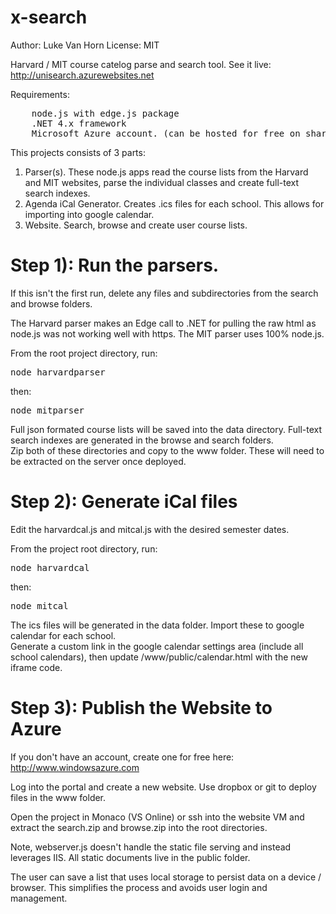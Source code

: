 x-search 
=======
Author: Luke Van Horn
License: MIT


Harvard / MIT course catelog parse and search tool.  See it live:  http://unisearch.azurewebsites.net

Requirements:
<pre>
    node.js with edge.js package
    .NET 4.x framework
    Microsoft Azure account. (can be hosted for free on shared website instance)
</pre>

This projects consists of 3 parts:

1. Parser(s).  These node.js apps read the course lists from the Harvard and MIT websites, parse the individual classes and create full-text search indexes.
2. Agenda iCal Generator.   Creates .ics files for each school.  This allows for importing into google calendar. 
3. Website.  Search, browse and create user course lists.   

# Step 1): Run the parsers.  

If this isn't the first run, delete any files and subdirectories from the search and browse folders.

The Harvard parser makes an Edge call to .NET for pulling the raw html as node.js was not working well with https.  The MIT parser uses 100% node.js.  

From the root project directory, run:
    <pre>node harvardparser</pre>
then:
    <pre>node mitparser</pre>

Full json formated course lists will be saved into the data directory.  Full-text search indexes are generated in the browse and search folders.  
Zip both of these directories and copy to the www folder.  These will need to be extracted on the server once deployed.


# Step 2): Generate iCal files

Edit the harvardcal.js and mitcal.js with the desired semester dates.

From the project root directory, run:
    <pre>node harvardcal</pre>
then: 
    <pre>node mitcal</pre>

The ics files will be generated in the data folder.  Import these to google calendar for each school.  
Generate a custom link in the google calendar settings area (include all school calendars), then update /www/public/calendar.html with the new iframe code. 


# Step 3): Publish the Website to Azure

If you don't have an account, create one for free here: http://www.windowsazure.com

Log into the portal and create a new website.  Use dropbox or git to deploy files in the www folder.  

Open the project in Monaco (VS Online) or ssh into the website VM and extract the search.zip and browse.zip into the root directories.   

Note, webserver.js doesn't handle the static file serving and instead leverages IIS.  All static documents live in the public folder.  

The user can save a list that uses local storage to persist data on a device / browser.  This simplifies the process and avoids user login and management.  




